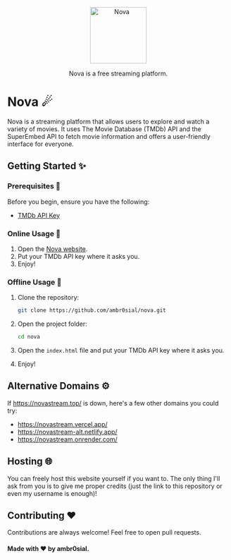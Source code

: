 <p align="center">
  <a href="https://github.com/ambr0sial/nova"><img src="https://media.tenor.com/zaSpqiXC8s8AAAAi/comet.gif" alt="Nova" width="128" /></a> 
</p>
<p align="center">
  Nova is a free streaming platform.
</p>

# Nova ☄

Nova is a streaming platform that allows users to explore and watch a variety of movies. It uses The Movie Database (TMDb) API and the SuperEmbed API to fetch movie information and offers a user-friendly interface for everyone.

## Getting Started ✨

### Prerequisites 📜

Before you begin, ensure you have the following:

- [TMDb API Key](https://www.themoviedb.org/documentation/api)

### Online Usage 🎉

1. Open the [Nova website](https://novastream.top/).
2. Put your TMDb API key where it asks you.
3. Enjoy!

### Offline Usage 💾

1. Clone the repository:

   ```bash
   git clone https://github.com/ambr0sial/nova.git
   ```
2. Open the project folder:
   ```bash
   cd nova
   ```
3. Open the `index.html` file and put your TMDb API key where it asks you.
4. Enjoy!

## Alternative Domains ⚙️

If https://novastream.top/ is down, here's a few other domains you could try:

- https://novastream.vercel.app/
- https://novastream-alt.netlify.app/
- https://novastream.onrender.com/

## Hosting 🌐

You can freely host this website yourself if you want to. The only thing I'll ask from you is to give me proper credits (just the link to this repository or even my username is enough)!

## Contributing ❤

Contributions are always welcome! Feel free to open pull requests.

#### Made with ❤ by ambr0sial.
